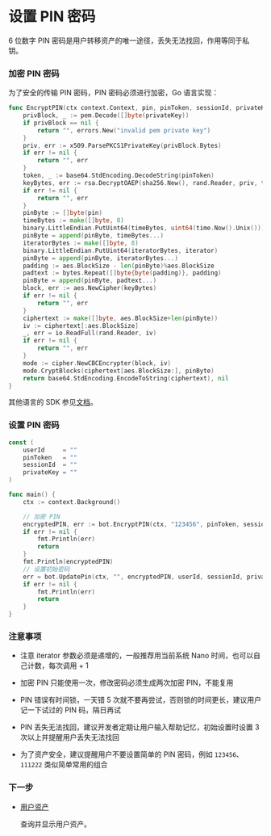 # 设置 PIN 密码

6 位数字 PIN 密码是用户转移资产的唯一途径，丢失无法找回，作用等同于私钥。

### 加密 PIN 密码

为了安全的传输 PIN 密码，PIN 密码必须进行加密，Go 语言实现：

```go
func EncryptPIN(ctx context.Context, pin, pinToken, sessionId, privateKey string, iterator uint64) (string, error) {
	privBlock, _ := pem.Decode([]byte(privateKey))
	if privBlock == nil {
		return "", errors.New("invalid pem private key")
	}
	priv, err := x509.ParsePKCS1PrivateKey(privBlock.Bytes)
	if err != nil {
		return "", err
	}
	token, _ := base64.StdEncoding.DecodeString(pinToken)
	keyBytes, err := rsa.DecryptOAEP(sha256.New(), rand.Reader, priv, token, []byte(sessionId))
	if err != nil {
		return "", err
	}
	pinByte := []byte(pin)
	timeBytes := make([]byte, 8)
	binary.LittleEndian.PutUint64(timeBytes, uint64(time.Now().Unix()))
	pinByte = append(pinByte, timeBytes...)
	iteratorBytes := make([]byte, 8)
	binary.LittleEndian.PutUint64(iteratorBytes, iterator)
	pinByte = append(pinByte, iteratorBytes...)
	padding := aes.BlockSize - len(pinByte)%aes.BlockSize
	padtext := bytes.Repeat([]byte{byte(padding)}, padding)
	pinByte = append(pinByte, padtext...)
	block, err := aes.NewCipher(keyBytes)
	if err != nil {
		return "", err
	}
	ciphertext := make([]byte, aes.BlockSize+len(pinByte))
	iv := ciphertext[:aes.BlockSize]
	_, err = io.ReadFull(rand.Reader, iv)
	if err != nil {
		return "", err
	}
	mode := cipher.NewCBCEncrypter(block, iv)
	mode.CryptBlocks(ciphertext[aes.BlockSize:], pinByte)
	return base64.StdEncoding.EncodeToString(ciphertext), nil
}
```

其他语言的 SDK 参见[文档](../sdk/overview)。

### 设置 PIN 密码

```go
const (
    userId     = ""
    pinToken   = ""
	sessionId  = ""
	privateKey = ""
)

func main() {
    ctx := context.Background()

    // 加密 PIN
	encryptedPIN, err := bot.EncryptPIN(ctx, "123456", pinToken, sessionId, privateKey, uint64(time.Now().UnixNano()))
	if err != nil {
		fmt.Println(err)
		return
	}
	fmt.Println(encryptedPIN)
	// 设置初始密码
	err = bot.UpdatePin(ctx, "", encryptedPIN, userId, sessionId, privateKey)
	if err != nil {
		fmt.Println(err)
		return
	}
}
```

### 注意事项

- 注意 iterator 参数必须是递增的，一般推荐用当前系统 Nano 时间，也可以自己计数，每次调用 + 1

- 加密 PIN 只能使用一次，修改密码必须生成两次加密 PIN，不能复用

- PIN 错误有时间锁，一天错 5 次就不要再尝试，否则锁的时间更长，建议用户记一下试过的 PIN 码，隔日再试

- PIN 丢失无法找回，建议开发者定期让用户输入帮助记忆，初始设置时设置 3 次以上并提醒用户丢失无法找回

- 为了资产安全，建议提醒用户不要设置简单的 PIN 密码，例如 `123456`、`111222` 类似简单常用的组合

### 下一步

- [用户资产](./assets)

  查询并显示用户资产。